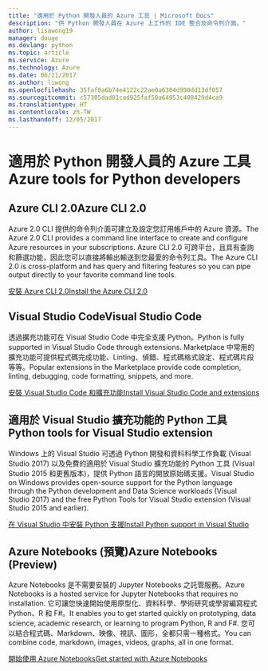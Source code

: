 ```yaml
---
title: "適用於 Python 開發人員的 Azure 工具 | Microsoft Docs"
description: "供 Python 開發人員在 Azure 上工作的 IDE 整合及命令列介面。"
author: lisawong19
manager: douge
ms.devlang: python
ms.topic: article
ms.service: Azure
ms.technology: Azure
ms.date: 06/21/2017
ms.author: liwong
ms.openlocfilehash: 35faf0a6b74e4122c22ae0a6304d990dd13df057
ms.sourcegitcommit: c57305dad01cad925faf50a64953c408429d4ca9
ms.translationtype: HT
ms.contentlocale: zh-TW
ms.lasthandoff: 12/05/2017
---
```

# <a name="azure-tools-for-python-developers"></a><span data-ttu-id="c33aa-103">適用於 Python 開發人員的 Azure 工具</span><span class="sxs-lookup"><span data-stu-id="c33aa-103">Azure tools for Python developers</span></span>

## <a name="azure-cli-20"></a><span data-ttu-id="c33aa-104">Azure CLI 2.0</span><span class="sxs-lookup"><span data-stu-id="c33aa-104">Azure CLI 2.0</span></span>

<span data-ttu-id="c33aa-105">Azure 2.0 CLI 提供的命令列介面可建立及設定您訂用帳戶中的 Azure 資源。</span><span class="sxs-lookup"><span data-stu-id="c33aa-105">The Azure 2.0 CLI provides a command line interface to create and configure Azure resources in your subscriptions.</span></span> <span data-ttu-id="c33aa-106">Azure CLI 2.0 可跨平台，且具有查詢和篩選功能，因此您可以直接將輸出輸送到您最愛的命令列工具。</span><span class="sxs-lookup"><span data-stu-id="c33aa-106">The Azure CLI 2.0 is cross-platform and has query and filtering features so you can pipe output directly to your favorite command line tools.</span></span> 

[<span data-ttu-id="c33aa-107">安裝 Azure CLI 2.0</span><span class="sxs-lookup"><span data-stu-id="c33aa-107">Install the Azure CLI 2.0</span></span>](https://docs.microsoft.com/cli/azure/install-azure-cli)

## <a name="visual-studio-code"></a><span data-ttu-id="c33aa-108">Visual Studio Code</span><span class="sxs-lookup"><span data-stu-id="c33aa-108">Visual Studio Code</span></span>
<span data-ttu-id="c33aa-109">透過擴充功能可在 Visual Studio Code 中完全支援 Python。</span><span class="sxs-lookup"><span data-stu-id="c33aa-109">Python is fully supported in Visual Studio Code through extensions.</span></span> <span data-ttu-id="c33aa-110">Marketplace 中常用的擴充功能可提供程式碼完成功能、Linting、偵錯、程式碼格式設定、程式碼片段等等。</span><span class="sxs-lookup"><span data-stu-id="c33aa-110">Popular extensions in the Marketplace provide code completion, linting, debugging, code formatting, snippets, and more.</span></span>

[<span data-ttu-id="c33aa-111">安裝 Visual Studio Code 和擴充功能</span><span class="sxs-lookup"><span data-stu-id="c33aa-111">Install Visual Studio Code and extensions</span></span>](https://code.visualstudio.com/docs/languages/python)

## <a name="python-tools-for-visual-studio-extension"></a><span data-ttu-id="c33aa-112">適用於 Visual Studio 擴充功能的 Python 工具</span><span class="sxs-lookup"><span data-stu-id="c33aa-112">Python tools for Visual Studio extension</span></span>
<span data-ttu-id="c33aa-113">Windows 上的 Visual Studio 可透過 Python 開發和資料科學工作負載 (Visual Studio 2017) 以及免費的適用於 Visual Studio 擴充功能的 Python 工具 (Visual Studio 2015 和更舊版本)，提供 Python 語言的開放原始碼支援。</span><span class="sxs-lookup"><span data-stu-id="c33aa-113">Visual Studio on Windows provides open-source support for the Python language through the Python development and Data Science workloads (Visual Studio 2017) and the free Python Tools for Visual Studio extension (Visual Studio 2015 and earlier).</span></span> 

[<span data-ttu-id="c33aa-114">在 Visual Studio 中安裝 Python 支援</span><span class="sxs-lookup"><span data-stu-id="c33aa-114">Install Python support in Visual Studio</span></span>](https://docs.microsoft.com/visualstudio/python/installation)

## <a name="azure-notebooks-preview"></a><span data-ttu-id="c33aa-115">Azure Notebooks (預覽)</span><span class="sxs-lookup"><span data-stu-id="c33aa-115">Azure Notebooks (Preview)</span></span>
<span data-ttu-id="c33aa-116">Azure Notebooks 是不需要安裝的 Jupyter Notebooks 之託管服務。</span><span class="sxs-lookup"><span data-stu-id="c33aa-116">Azure Notebooks is a hosted service for Jupyter Notebooks that requires no installation.</span></span> <span data-ttu-id="c33aa-117">它可讓您快速開始使用原型化、資料科學、學術研究或學習編寫程式 Python、R 和 F#。</span><span class="sxs-lookup"><span data-stu-id="c33aa-117">It enables you to get started quickly on prototyping, data science, academic research, or learning to program Python, R and F#.</span></span> <span data-ttu-id="c33aa-118">您可以結合程式碼、Markdown、映像、視訊、圖形，全都只需一種格式。</span><span class="sxs-lookup"><span data-stu-id="c33aa-118">You can combine code, markdown, images, videos, graphs, all in one format.</span></span>

[<span data-ttu-id="c33aa-119">開始使用 Azure Notebooks</span><span class="sxs-lookup"><span data-stu-id="c33aa-119">Get started with Azure Notebooks</span></span>](https://notebooks.azure.com/)
